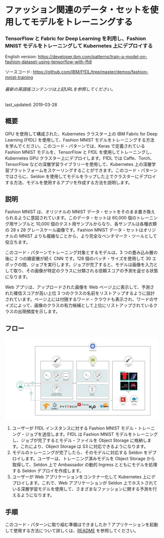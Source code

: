 # ファッション関連のデータ・セットを使用してモデルをトレーニングする

### TensorFlow と Fabric for Deep Learning を利用し、Fashion MNIST モデルをトレーニングして Kubernetes 上にデプロイする

English version: https://developer.ibm.com/patterns/train-a-model-on-fashion-dataset-using-tensorflow-with-ffdl
  
ソースコード: https://github.com/IBM/FfDL/tree/master/demos/fashion-mnist-training

###### 最新の英語版コンテンツは上記URLを参照してください。
last_updated: 2019-03-28

 ## 概要

GPU を使用して構成された、Kubernetes クラスター上の IBM Fabric for Deep Learning (FfDL) を使用して、Fashion MNIST モデルをトレーニングする方法を学んでください。このコード・パターンでは、Keras で定義されている Fashion MNIST モデルを、TensorFlow と FfDL を使用してトレーニングし、Kubernetes GPU クラスター上にデプロイします。FfDL では Caffe、Torch、TensorFlow などの深層学習ライブラリーを使用して、Kubernetes 上の深層学習プラットフォームをスケーリングすることができます。このコード・パターンではさらに、Seldon を使用してモデルをラップした上でクラスターにデプロイする方法、モデルを使用するアプリを作成する方法を説明します。

## 説明

Fashion MNIST は、オリジナルの MNIST データ・セットをそのまま置き換えられるように意図されています。このデータ・セットは 60,000 個のトレーニング用サンプルと 10,000 個のテスト用サンプルからなり、各サンプルは各種衣類の 28 x 28 グレースケール画像です。Fashion MNIST データ・セットはオリジナルの MNIST よりも複雑なことから、より完全なベンチマーク・ツールとして役立ちます。

このコード・パターンでトレーニング対象とするモデルは、3 つの畳み込み層の後に 2 つの緻密層が続く CNN です。128 個のバッチ・サイズを使用して 30 エポックの間、ジョブを実行します。ジョブが完了すると、モデルは画像を入力として取り、その画像が特定のクラスに分類される信頼スコアの予測を返せる状態になります。

Web アプリは、アップロードされた画像を Web ページ上に表示して、予測された確信スコアが高い上位 3 つのクラスの名前をリストアップするように設計されています。ページ上には付随するワード・クラウドも表示され、ワードのサイズによって、画像のクラスの有力候補として上位にリストアップされているクラスの出現頻度を示します。

## フロー

![フロー](./images/arch-train-model-fashion-dataset.png)

1. ユーザーが FfDL インスタンスに対する Fashion MNIST モデル・トレーニング・ジョブを送信します。FfDL は Fashion MNIST モデルをトレーニングし、ジョブが完了するとモデル・ファイルを Object Storage に格納します。これにより、Object Storage は S3 に対応できるようになります。
1. モデルのトレーニングが完了したら、そのモデルに対応する Seldon をデプロイします。ユーザーは、トレーニング済みモデルを Object Storage から取得して、Seldon 上で Ambassador の動的 Ingress とともにモデルを処理する Seldon デプロイを作成します。
1. ユーザーが Web アプリケーションをコンテナー化して Kubernetes 上にデプロイします。これで、Web アプリケーションが Seldon 上でホストされている深層学習モデルを使用して、さまざまなファッションに関する予測を行えるようになります。

## 手順

このコード・パターンに取り組む準備はできましたか？アプリケーションを起動して使用する方法について詳しくは、[README](https://github.com/IBM/FfDL/blob/master/demos/fashion-mnist-training/README.md) を参照してください。
